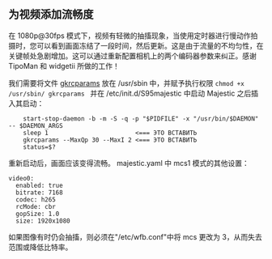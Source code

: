 ## 为视频添加流畅度
在 1080p@30fps 模式下，视频有轻微的抽搐现象，当使用定时器进行慢动作拍摄时，您可以看到画面冻结了一段时间，然后更新。这是由于流量的不均匀性，在关键帧处急剧增加。这可以通过重新配置相机上的两个编码器参数来纠正。感谢 TipoMan 和 widgetii 所做的工作！

我们需要将文件 [gkrcparams](https://github.com/OpenIPC/sandbox-fpv/raw/master/user_TipoMan/gkrcparams) 放在 /usr/sbin 中，并赋予执行权限 `chmod +x /usr/sbin/ gkrcparams ` 并在 /etc/init.d/S95majestic 中启动 Majestic 之后插入其启动：

```
	start-stop-daemon -b -m -S -q -p "$PIDFILE" -x "/usr/bin/$DAEMON" -- $DAEMON_ARGS
	sleep 1                        <=== ЭТО ВСТАВИТЬ
	gkrcparams --MaxQp 30 --MaxI 2 <=== ЭТО ВСТАВИТЬ
	status=$?
```
重新启动后，画面应该变得流畅。 majestic.yaml 中 mcs1 模式的其他设置：

```
video0:
  enabled: true
  bitrate: 7168
  codec: h265
  rcMode: cbr
  gopSize: 1.0
  size: 1920x1080
```

如果图像有时仍会抽搐，则必须在"/etc/wfb.conf"中将 mcs 更改为 3，从而失去范围或降低比特率。

